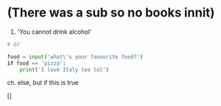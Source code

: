 # (There was a sub so no books innit)

1. 'You cannot drink alcohol'

```python
# Q2

food = input('what\'s your favourite food?')
if food == 'pizza':
    print('I love Italy too lol')
```

ch. else, but if this is true

[]
